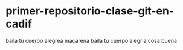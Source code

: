 # primer-repositorio-clase-git-en-cadif
baila tu cuerpo alegrea macarena baila tu cuerpo alegria cosa buena 
